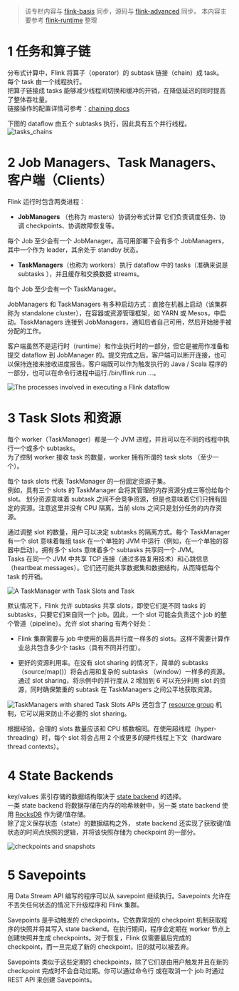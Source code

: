    
>该专栏内容与 [flink-basis](https://github.com/GourdErwa/review-notes/tree/master/docs/framework/flink-basis) 同步，源码与 [flink-advanced](https://github.com/GourdErwa/flink-advanced) 同步。
本内容主要参考 [flink-runtime](https://ci.apache.org/projects/flink/flink-docs-release-1.9/zh/concepts/runtime.html) 整理
# 1 任务和算子链
分布式计算中，Flink 将算子（operator）的 subtask 链接（chain）成 task。    
每个 task 由一个线程执行。    
把算子链接成 tasks 能够减少线程间切换和缓冲的开销，在降低延迟的同时提高了整体吞吐量。  
链接操作的配置详情可参考：[chaining docs](https://ci.apache.org/projects/flink/flink-docs-release-1.9/zh/dev/stream/operators/#task-chaining-and-resource-groups)  
    
下图的 dataflow 由五个 subtasks 执行，因此具有五个并行线程。    
![tasks_chains](https://raw.githubusercontent.com/GourdErwa/review-notes/master/docs/framework/flink-basis/_images/tasks_chains.png)


# 2 Job Managers、Task Managers、客户端（Clients）
Flink 运行时包含两类进程：

- **JobManagers** （也称为 masters）协调分布式计算
它们负责调度任务、协调 checkpoints、协调故障恢复等。

每个 Job 至少会有一个 JobManager。高可用部署下会有多个 JobManagers，其中一个作为 leader，其余处于 standby 状态。

- **TaskManagers**（也称为 workers）执行 dataflow 中的 tasks（准确来说是 subtasks ），并且缓存和交换数据 streams。

每个 Job 至少会有一个 TaskManager。

JobManagers 和 TaskManagers 有多种启动方式：直接在机器上启动（该集群称为 standalone cluster），在容器或资源管理框架，如 YARN 或 Mesos，中启动。TaskManagers 连接到 JobManagers，通知后者自己可用，然后开始接手被分配的工作。

客户端虽然不是运行时（runtime）和作业执行时的一部分，但它是被用作准备和提交 dataflow 到 JobManager 的。提交完成之后，客户端可以断开连接，也可以保持连接来接收进度报告。客户端既可以作为触发执行的 Java / Scala 程序的一部分，也可以在命令行进程中运行./bin/flink run ...。

![The processes involved in executing a Flink dataflow](https://raw.githubusercontent.com/GourdErwa/review-notes/master/docs/framework/flink-basis/_images/processes.png)


# 3 Task Slots 和资源
每个 worker（TaskManager）都是一个 JVM 进程，并且可以在不同的线程中执行一个或多个 subtasks。  
为了控制 worker 接收 task 的数量，worker 拥有所谓的 task slots （至少一个）。

每个 task slots 代表 TaskManager 的一份固定资源子集。     
例如，具有三个 slots 的 TaskManager 会将其管理的内存资源分成三等份给每个 slot。 划分资源意味着 subtask 之间不会竞争资源，但是也意味着它们只拥有固定的资源。注意这里并没有 CPU 隔离，当前 slots 之间只是划分任务的内存资源。      
   

通过调整 slot 的数量，用户可以决定 subtasks 的隔离方式。每个 TaskManager 有一个 slot 意味着每组 task 在一个单独的 JVM 中运行（例如，在一个单独的容器中启动）。拥有多个 slots 意味着多个 subtasks 共享同一个 JVM。  
Tasks 在同一个 JVM 中共享 TCP 连接（通过多路复用技术）和心跳信息（heartbeat messages）。它们还可能共享数据集和数据结构，从而降低每个 task 的开销。

![A TaskManager with Task Slots and Task](https://raw.githubusercontent.com/GourdErwa/review-notes/master/docs/framework/flink-basis/_images/tasks_slots.png)


默认情况下，Flink 允许 subtasks 共享 slots，即使它们是不同 tasks 的 subtasks，只要它们来自同一个 job。因此，一个 slot 可能会负责这个 job 的整个管道（pipeline）。允许 slot sharing 有两个好处：

- Flink 集群需要与 job 中使用的最高并行度一样多的 slots。这样不需要计算作业总共包含多少个 tasks（具有不同并行度）。

- 更好的资源利用率。在没有 slot sharing 的情况下，简单的 subtasks（source/map()）将会占用和复杂的 subtasks （window）一样多的资源。通过 slot sharing，将示例中的并行度从 2 增加到 6 可以充分利用 slot 的资源，同时确保繁重的 subtask 在 TaskManagers 之间公平地获取资源。

![TaskManagers with shared Task Slots](https://raw.githubusercontent.com/GourdErwa/review-notes/master/docs/framework/flink-basis/_images/slot_sharing.png)
APIs 还包含了 [resource group](https://ci.apache.org/projects/flink/flink-docs-release-1.9/zh/dev/stream/operators/#task-chaining-and-resource-groups) 机制，它可以用来防止不必要的 slot sharing。

根据经验，合理的 slots 数量应该和 CPU 核数相同。在使用超线程（hyper-threading）时，每个 slot 将会占用 2 个或更多的硬件线程上下文（hardware thread contexts）。


# 4 State Backends
key/values 索引存储的数据结构取决于 [state backend](https://ci.apache.org/projects/flink/flink-docs-release-1.9/zh/ops/state/state_backends.html) 的选择。  
一类 state backend 将数据存储在内存的哈希映射中，另一类 state backend 使用 [RocksDB](http://rocksdb.org/) 作为键/值存储。    
除了定义保存状态（state）的数据结构之外， state backend 还实现了获取键/值状态的时间点快照的逻辑，并将该快照存储为 checkpoint 的一部分。

![checkpoints and snapshots](https://raw.githubusercontent.com/GourdErwa/review-notes/master/docs/framework/flink-basis/_images/checkpoints.png)


# 5 Savepoints
用 Data Stream API 编写的程序可以从 savepoint 继续执行。Savepoints 允许在不丢失任何状态的情况下升级程序和 Flink 集群。

Savepoints 是手动触发的 checkpoints，它依靠常规的 checkpoint 机制获取程序的快照并将其写入 state backend。在执行期间，程序会定期在 worker 节点上创建快照并生成 checkpoints。对于恢复，Flink 仅需要最后完成的 checkpoint，而一旦完成了新的 checkpoint，旧的就可以被丢弃。

Savepoints 类似于这些定期的 checkpoints，除了它们是由用户触发并且在新的 checkpoint 完成时不会自动过期。你可以通过命令行 或在取消一个 job 时通过 REST API 来创建 Savepoints。